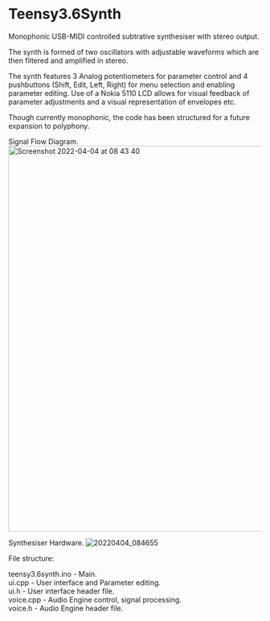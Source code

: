 # Teensy3.6Synth

Monophonic USB-MIDI controlled subtrative synthesiser with stereo output.

The synth is formed of two oscillators with adjustable waveforms which are then filtered and amplified in stereo.

The synth features 3 Analog potentiometers for parameter control and 4 pushbuttons (Shift, Edit, Left, Right) for menu selection and enabling parameter editing. Use of a Nokia 5110 LCD allows for visual feedback of parameter adjustments and a visual representation of envelopes etc.

Though currently monophonic, the code has been structured for a future expansion to polyphony.

Signal Flow Diagram.  
<img width="766" alt="Screenshot 2022-04-04 at 08 43 40" src="https://user-images.githubusercontent.com/102936196/161497100-c55dffa6-b6ce-432c-a7d4-139e3b1b27e4.png">

Synthesiser Hardware.
![20220404_084655](https://user-images.githubusercontent.com/102936196/161497942-70ba81ac-b008-429b-865b-b56c2d7926da.jpeg)

File structure:

teensy3.6synth.ino - Main. <br />
ui.cpp - User interface and Parameter editing. <br />
ui.h - User interface header file. <br />
voice.cpp - Audio Engine control, signal processing. <br /> 
voice.h - Audio Engine header file. <br />
